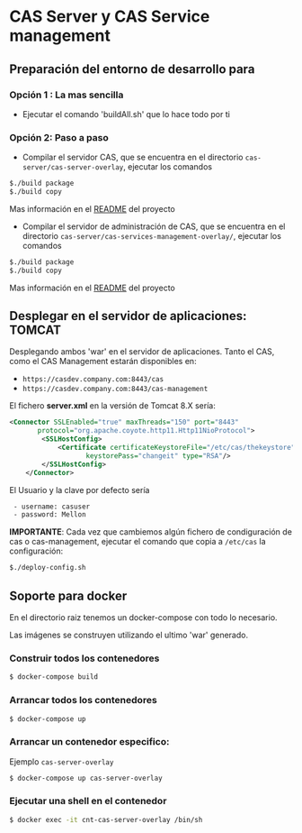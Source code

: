 # CAS Server y CAS Service management

## Preparación del entorno de desarrollo para  

### Opción 1 : La mas sencilla

- Ejecutar el comando 'buildAll.sh' que lo hace todo por ti

### Opción 2: Paso a paso

- Compilar el servidor CAS, que se encuentra en el directorio `cas-server/cas-server-overlay`, ejecutar los comandos

```bash
$./build package
$./build copy
```

Mas información en el [README](cas-server/cas-server-overlay/README.md) del proyecto

- Compilar el servidor de administración de CAS, que se encuentra en el directorio `cas-server/cas-services-management-overlay/`, ejecutar los comandos

```bash
$./build package
$./build copy
```

Mas información en el [README](cas-server/cas-services-management-overlay/README.md) del proyecto

## Desplegar en el servidor de aplicaciones: TOMCAT

Desplegando ambos 'war' en el servidor de aplicaciones. Tanto el CAS, como el CAS Management estarán disponibles en:

- `https://casdev.company.com:8443/cas`
- `https://casdev.company.com:8443/cas-management`

El fichero **server.xml**  en la versión de Tomcat 8.X sería:

```xml
<Connector SSLEnabled="true" maxThreads="150" port="8443"
       protocol="org.apache.coyote.http11.Http11NioProtocol">
        <SSLHostConfig>
            <Certificate certificateKeystoreFile="/etc/cas/thekeystore"
                   keystorePass="changeit" type="RSA"/>
        </SSLHostConfig>
    </Connector>
```

El Usuario y la clave por defecto sería

```bash
 - username: casuser
 - password: Mellon
```

**IMPORTANTE**: Cada vez que cambiemos algún fichero de condiguración de cas o cas-management, ejecutar el comando que copia a `/etc/cas` la configuración:

```bash
$./deploy-config.sh
```

## Soporte para docker

En el directorio raiz tenemos un docker-compose con todo lo necesario.

Las imágenes se construyen utilizando el ultimo 'war' generado.

### Construir todos los contenedores

```bash
$ docker-compose build
```

### Arrancar todos los contenedores

```bash
$ docker-compose up
```

### Arrancar un contenedor especifico: 

Ejemplo `cas-server-overlay`

```bash
$ docker-compose up cas-server-overlay
```

### Ejecutar una shell en el contenedor

```bash
$ docker exec -it cnt-cas-server-overlay /bin/sh
```
